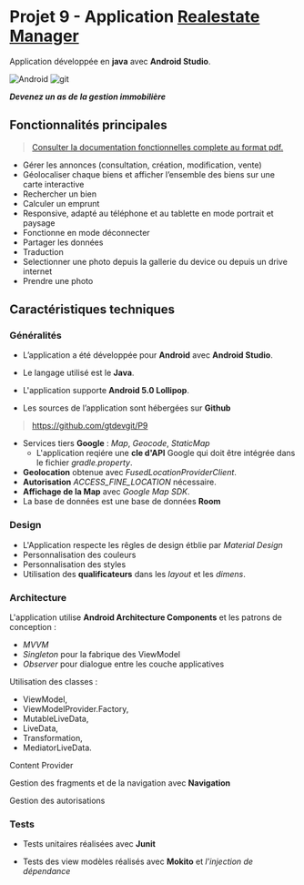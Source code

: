 # Projet 9 - Application [Realestate Manager](https://github.com/gtdevgit/P9)

Application développée en **java** avec **Android Studio**.

![Android](https://img.shields.io/badge/Android-Studio-blue)
![git](https://img.shields.io/github/languages/code-size/gtdevgit/P9)

***Devenez un as de la gestion immobilière***

## Fonctionnalités principales

>[Consulter la documentation fonctionnelles complete au format pdf.](https://github.com/gtdevgit/P9/blob/main/Documentation/P9_Documentation%20fonctionnelle%20Real%20Estate%20Manager.pdf)

- Gérer les annonces (consultation, création, modification, vente)
- Géolocaliser chaque biens et afficher l’ensemble des biens sur une carte interactive
- Rechercher un bien
- Calculer un emprunt
- Responsive, adapté au téléphone et au tablette en mode portrait et paysage
- Fonctionne en mode déconnecter
- Partager les données
- Traduction
- Selectionner une photo depuis la gallerie du device ou depuis un drive internet
- Prendre une photo

## Caractéristiques techniques

### Généralités

- L’application a été développée pour **Android** avec **Android Studio**.

- Le langage utilisé est le **Java**.

- L'application supporte **Android 5.0 Lollipop**.

- Les sources de l’application sont hébergées sur **Github**

> https://github.com/gtdevgit/P9

- Services tiers **Google** : *Map*, *Geocode*, *StaticMap*
  - L'application reqiére une **cle d'API** Google qui doit être intégrée dans le fichier *gradle.property*.
- **Geolocation** obtenue avec *FusedLocationProviderClient*.
- **Autorisation** *ACCESS_FINE_LOCATION* nécessaire.
- **Affichage de la Map** avec *Google Map SDK*.
- La base de données est une base de données **Room**

### Design

- L'Application respecte les rêgles de design étblie par *Material Design*
- Personnalisation des couleurs
- Personnalisation des styles
- Utilisation des **qualificateurs** dans les *layout* et les *dimens*.

### Architecture

L'application utilise **Android Architecture Components** et les patrons de conception :

- *MVVM*
- *Singleton* pour la fabrique des ViewModel
- *Observer* pour dialogue entre les couche applicatives

Utilisation des classes :

- ViewModel,
- ViewModelProvider.Factory,
- MutableLiveData,
- LiveData,
- Transformation,
- MediatorLiveData.

Content Provider

Gestion des fragments et de la navigation avec **Navigation**

Gestion des autorisations

### Tests

- Tests unitaires réalisées avec **Junit**

- Tests des view modèles réalisés avec **Mokito** et *l'injection de dépendance*
